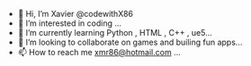 - 👋 Hi, I’m Xavier @codewithX86
- 👀 I’m interested in coding ...
- 🌱 I’m currently learning Python , HTML , C++ , ue5...
- 💞️ I’m looking to collaborate on games and builing fun apps...
- 📫 How to reach me xmr86@hotmail.com ...

<!---
codewithX86/codewithX86 is a ✨ special ✨ repository because its `README.md` (this file) appears on your GitHub profile.
You can click the Preview link to take a look at your changes.
--->
